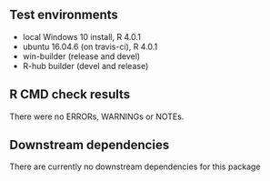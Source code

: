 ## Test environments
* local Windows 10 install, R 4.0.1
* ubuntu 16.04.6 (on travis-ci), R 4.0.1
* win-builder (release and devel)
* R-hub builder (devel and release)

## R CMD check results
There were no ERRORs, WARNINGs or NOTEs.

## Downstream dependencies
There are currently no downstream dependencies for this package

